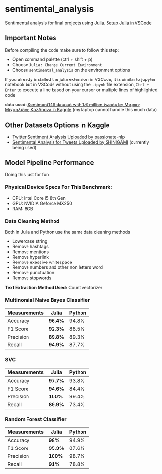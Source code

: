 # sentimental_analysis
Sentimental analysis for final projects using [Julia](https://julialang.org). [Setup Julia in VSCode](https://code.visualstudio.com/docs/languages/julia)

## Important Notes
Before compiling the code make sure to follow this step:
- Open command palette (ctrl + shift + p)
- Choose `Julia: Change Current Environment`
- Choose `sentimental_analysis` on the environment options

If you already installed the julia extension in VSCode, it is similar to jupyter notebook but in VSCode without using the `.ipynb` file extension, `Ctrl + Enter` to execute a line based on your cursor or multiple lines of highlighted code

data used: [Sentiment140 dataset with 1.6 million tweets by Μαριος Μιχαηλιδης KazAnova in Kaggle](https://www.kaggle.com/datasets/kazanova/sentiment140/code?datasetId=2477&searchQuery=SVM) (my laptop cannot handle this much data)

## Other Datasets Options in Kaggle
- [Twitter Sentiment Analysis Uploaded by passionate-nlp](https://www.kaggle.com/datasets/jp797498e/twitter-entity-sentiment-analysis)
- [Sentimental Analysis for Tweets Uploaded by SHINIGAMI](https://www.kaggle.com/datasets/gargmanas/sentimental-analysis-for-tweets) (currently being used)

## Model Pipeline Performance
Doing this just for fun
### **Physical Device Specs For This Benchmark:**
- CPU: Intel Core i5 8th Gen
- GPU: NVIDIA Geforce MX250
- RAM: 8GB

### **Data Cleaning Method**
Both in Julia and Python use the same data cleaning methods
- Lowercase string
- Remove hashtags
- Remove mentions
- Remove hyperlink
- Remove exessive whitespace
- Remove numbers and other non letters word
- Remove punctuation
- Remove stopwords

**Text Extraction Method Used:** Count vectorizer

### **Multinomial Naive Bayes Classifier**
| Measurements | Julia | Python |
|--------------|-------|--------|
| Accuracy | **96.4%** | 94.8% |
| F1 Score | **92.3%** | 88.5% |
| Precision | **89.8%** | 89.3% |
| Recall | **94.9%** | 87.7% |

### **SVC**
| Measurements | Julia | Python |
|--------------|-------|--------|
| Accuracy | **97.7%** | 93.8% |
| F1 Score | **94.6%** | 84.4% |
| Precision | **100%** | 99.4% |
| Recall | **89.9%** | 73.4% |

### **Random Forest Classifier**
| Measurements | Julia | Python |
|--------------|-------|--------|
| Accuracy | **98%** | 94.9% |
| F1 Score | **95.3%** | 87.6% |
| Precision | **100%** | 98.7% |
| Recall | **91%** | 78.8% |